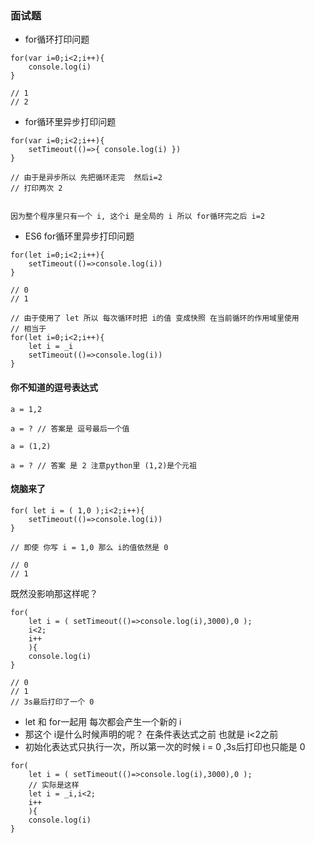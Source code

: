 ### 面试题

- for循环打印问题

```
for(var i=0;i<2;i++){
    console.log(i)
}

// 1
// 2
```

- for循环里异步打印问题

```
for(var i=0;i<2;i++){
    setTimeout(()=>{ console.log(i) })
}

// 由于是异步所以 先把循环走完  然后i=2
// 打印两次 2


因为整个程序里只有一个 i, 这个i 是全局的 i 所以 for循环完之后 i=2 
```

- ES6 for循环里异步打印问题

```
for(let i=0;i<2;i++){
    setTimeout(()=>console.log(i))
}

// 0
// 1

// 由于使用了 let 所以 每次循环时把 i的值 变成快照 在当前循环的作用域里使用
// 相当于
for(let i=0;i<2;i++){
    let i = _i
    setTimeout(()=>console.log(i))
}

```

#### 你不知道的逗号表达式

```
a = 1,2

a = ? // 答案是 逗号最后一个值
```

```
a = (1,2)

a = ? // 答案 是 2 注意python里 (1,2)是个元祖
```

#### 烧脑来了

```
for( let i = ( 1,0 );i<2;i++){
    setTimeout(()=>console.log(i))
}

// 即使 你写 i = 1,0 那么 i的值依然是 0

// 0
// 1
```

既然没影响那这样呢？

```
for(
    let i = ( setTimeout(()=>console.log(i),3000),0 );
    i<2;
    i++
    ){
    console.log(i)
}

// 0 
// 1
// 3s最后打印了一个 0
```

- let 和 for一起用 每次都会产生一个新的 i
- 那这个 i是什么时候声明的呢？ 在条件表达式之前 也就是 i<2之前
- 初始化表达式只执行一次，所以第一次的时候 i = 0 ,3s后打印也只能是 0 


```
for(
    let i = ( setTimeout(()=>console.log(i),3000),0 );
    // 实际是这样 
    let i = _i,i<2;
    i++
    ){
    console.log(i)
}
```